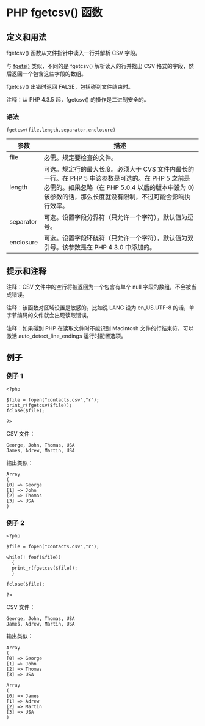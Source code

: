 # PHP fgetcsv() 函数



## 定义和用法

fgetcsv() 函数从文件指针中读入一行并解析 CSV 字段。

与 [fgets()](/php/func_filesystem_fgets.asp "PHP fgets() 函数") 类似，不同的是 fgetcsv() 解析读入的行并找出 CSV 格式的字段，然后返回一个包含这些字段的数组。

fgetcsv() 出错时返回 FALSE，包括碰到文件结束时。

注释：从 PHP 4.3.5 起，fgetcsv() 的操作是二进制安全的。

### 语法

```
fgetcsv(file,length,separator,enclosure)
```

| 参数 | 描述 |
| --- | --- |
| file | 必需。规定要检查的文件。 |
| length | 可选。规定行的最大长度。必须大于 CVS 文件内最长的一行。在 PHP 5 中该参数是可选的。在 PHP 5 之前是必需的。如果忽略（在 PHP 5.0.4 以后的版本中设为 0）该参数的话，那么长度就没有限制，不过可能会影响执行效率。 |
| separator | 可选。设置字段分界符（只允许一个字符），默认值为逗号。 |
| enclosure |可选。设置字段环绕符（只允许一个字符），默认值为双引号。该参数是在 PHP 4.3.0 中添加的。 |

## 提示和注释

注释：CSV 文件中的空行将被返回为一个包含有单个 null 字段的数组，不会被当成错误。

注释：该函数对区域设置是敏感的。比如说 LANG 设为 en_US.UTF-8 的话，单字节编码的文件就会出现读取错误。

注释：如果碰到 PHP 在读取文件时不能识别 Macintosh 文件的行结束符，可以激活 auto_detect_line_endings 运行时配置选项。

## 例子

### 例子 1

```
<?php

$file = fopen("contacts.csv","r");
print_r(fgetcsv($file));
fclose($file);

?>
```

CSV 文件：

```
George, John, Thomas, USA
James, Adrew, Martin, USA
```

输出类似：

```
Array
(
[0] => George
[1] => John
[2] => Thomas
[3] => USA
)
```

### 例子 2

```
<?php

$file = fopen("contacts.csv","r");

while(! feof($file))
  {
  print_r(fgetcsv($file));
  }

fclose($file);

?>
```

CSV 文件：

```
George, John, Thomas, USA
James, Adrew, Martin, USA
```

输出类似：

```
Array
(
[0] => George
[1] => John
[2] => Thomas
[3] => USA

Array
(
[0] => James
[1] => Adrew
[2] => Martin
[3] => USA
)
```

